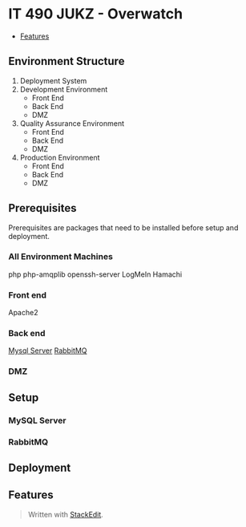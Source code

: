 
# IT 490 JUKZ - Overwatch 
* [Features](#features)

## Environment Structure
1. Deployment System 
2. Development Environment
	* Front End
	* Back End
	* DMZ 
3. Quality Assurance Environment
	* Front End
	* Back End
	* DMZ 
5. Production Environment
	* Front End
	* Back End
	* DMZ 

## Prerequisites
Prerequisites are packages that need to be installed before setup and deployment. 
### All Environment Machines
php
php-amqplib
openssh-server
LogMeIn Hamachi
### Front end
Apache2
### Back end
[Mysql Server](#mysql-server)
[RabbitMQ](#rabbitmq)
### DMZ
## Setup
### MySQL Server
### RabbitMQ
## Deployment
## Features


> Written with [StackEdit](https://stackedit.io/).
<!--stackedit_data:
eyJoaXN0b3J5IjpbMTc3ODM1NTI2Nyw5Mjg2NzY5OTcsMTExNT
czNzA0MSw5MDEyOTQzMjEsMTQ4MDcxNDM5OSwtMTM2MTI2ODYx
MCwxMjU3MTg3Mjc2LDE5NDc5MjY0MjAsLTE2MTAxMzAxNDAsLT
M3ODY0MDYyXX0=
-->